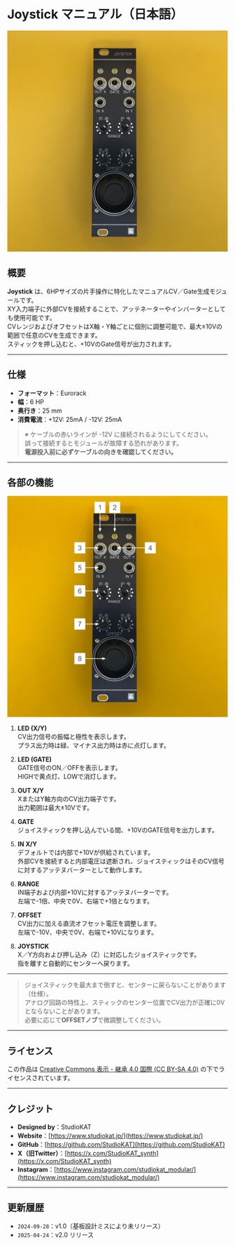 # Joystick マニュアル（日本語）

![Joystick Front](../Images/Joystick_Front.jpeg)

## 概要

**Joystick** は、6HPサイズの片手操作に特化したマニュアルCV／Gate生成モジュールです。  
XY入力端子に外部CVを接続することで、アッテネーターやインバーターとしても使用可能です。  
CVレンジおよびオフセットはX軸・Y軸ごとに個別に調整可能で、最大±10Vの範囲で任意のCVを生成できます。  
スティックを押し込むと、+10VのGate信号が出力されます。

---

## 仕様

- **フォーマット**：Eurorack  
- **幅**：6 HP  
- **奥行き**：25 mm  
- **消費電流**：+12V: 25mA / -12V: 25mA  

> ※ ケーブルの赤いラインが -12V に接続されるようにしてください。  
> 誤って接続するとモジュールが故障する恐れがあります。  
> **電源投入前に必ずケーブルの向きを確認してください。**

---

## 各部の機能

![explanation](../Images/Joystick_Ex.jpg)

1. **LED (X/Y)**  
   CV出力信号の振幅と極性を表示します。  
   プラス出力時は緑、マイナス出力時は赤に点灯します。

2. **LED (GATE)**  
   GATE信号のON／OFFを表示します。  
   HIGHで黄点灯、LOWで消灯します。

3. **OUT X/Y**  
   XまたはY軸方向のCV出力端子です。  
   出力範囲は最大±10Vです。

4. **GATE**  
   ジョイスティックを押し込んでいる間、+10VのGATE信号を出力します。

5. **IN X/Y**  
   デフォルトでは内部で+10Vが供給されています。  
   外部CVを接続すると内部電圧は遮断され、ジョイスティックはそのCV信号に対するアッテヌバーターとして動作します。

6. **RANGE**  
   IN端子および内部+10Vに対するアッテヌバーターです。  
   左端で-1倍、中央で0V、右端で+1倍となります。

7. **OFFSET**  
   CV出力に加える直流オフセット電圧を調整します。  
   左端で-10V、中央で0V、右端で+10Vになります。

8. **JOYSTICK**  
   X／Y方向および押し込み（Z）に対応したジョイスティックです。  
   指を離すと自動的にセンターへ戻ります。

---

> ジョイスティックを最大まで倒すと、センターに戻らないことがあります（仕様）。  
> アナログ回路の特性上、スティックのセンター位置でCV出力が正確に0Vとならないことがあります。  
> 必要に応じて**OFFSETノブ**で微調整してください。

---

## ライセンス

この作品は [Creative Commons 表示 - 継承 4.0 国際 (CC BY-SA 4.0)](https://creativecommons.org/licenses/by-sa/4.0/deed.ja) の下でライセンスされています。

---

## クレジット

- **Designed by**：StudioKAT  
- **Website**：[https://www.studiokat.jp/](https://www.studiokat.jp/)  
- **GitHub**：[https://github.com/StudioKAT](https://github.com/StudioKAT)  
- **X（旧Twitter）**：[https://x.com/StudioKAT_synth](https://x.com/StudioKAT_synth)  
- **Instagram**：[https://www.instagram.com/studiokat_modular/](https://www.instagram.com/studiokat_modular/)

---

## 更新履歴

- `2024-09-28`：v1.0（基板設計ミスにより未リリース）  
- `2025-04-24`：v2.0 リリース  
